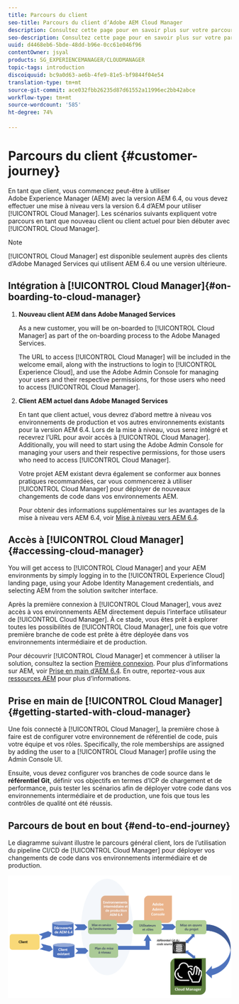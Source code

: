 ```yaml
---
title: Parcours du client
seo-title: Parcours du client d’Adobe AEM Cloud Manager
description: Consultez cette page pour en savoir plus sur votre parcours en tant que client pour commencer à utiliser Cloud Manager.
seo-description: Consultez cette page pour en savoir plus sur votre parcours en tant que client pour commencer à utiliser Adobe AEM Cloud Manager.
uuid: d4468eb6-5bde-48dd-b96e-0cc61e046f96
contentOwner: jsyal
products: SG_EXPERIENCEMANAGER/CLOUDMANAGER
topic-tags: introduction
discoiquuid: bc9a0d63-ae6b-4fe9-81e5-bf9844f04e54
translation-type: tm+mt
source-git-commit: ace032fbb26235d87d61552a11996ec2bb42abce
workflow-type: tm+mt
source-wordcount: '585'
ht-degree: 74%

---
```



# Parcours du client {#customer-journey}

En tant que client, vous commencez peut-être à utiliser Adobe Experience Manager (AEM) avec la version AEM 6.4, ou vous devez effectuer une mise à niveau vers la version 6.4 d’AEM pour utiliser [!UICONTROL Cloud Manager]. Les scénarios suivants expliquent votre parcours en tant que nouveau client ou client actuel pour bien débuter avec [!UICONTROL Cloud Manager].

>[!NOTE]
>
>[!UICONTROL Cloud Manager] est disponible seulement auprès des clients d’Adobe Managed Services qui utilisent AEM 6.4 ou une version ultérieure.

## Intégration à [!UICONTROL Cloud Manager]{#on-boarding-to-cloud-manager}

1. **Nouveau client AEM dans Adobe Managed Services**

   As a new customer, you will be on-boarded to [!UICONTROL Cloud Manager] as part of the on-boarding process to the Adobe Managed Services.

   The URL to access [!UICONTROL Cloud Manager] will be included in the welcome email, along with the instructions to login to [!UICONTROL Experience Cloud], and use the Adobe Admin Console for managing your users and their respective permissions, for those users who need to access [!UICONTROL Cloud Manager].

1. **Client AEM actuel dans Adobe Managed Services**

   En tant que client actuel, vous devrez d’abord mettre à niveau vos environnements de production et vos autres environnements existants pour la version AEM 6.4. Lors de la mise à niveau, vous serez intégré et recevrez l’URL pour avoir accès à [!UICONTROL Cloud Manager]. Additionally, you will need to start using the Adobe Admin Console for managing your users and their respective permissions, for those users who need to access [!UICONTROL Cloud Manager].

   Votre projet AEM existant devra également se conformer aux bonnes pratiques recommandées, car vous commencerez à utiliser [!UICONTROL Cloud Manager] pour déployer de nouveaux changements de code dans vos environnements AEM.

   Pour obtenir des informations supplémentaires sur les avantages de la mise à niveau vers AEM 6.4, voir [Mise à niveau vers AEM 6.4](https://helpx.adobe.com/fr/experience-manager/6-4/sites/deploying/using/upgrade.html).

## Accès à [!UICONTROL Cloud Manager] {#accessing-cloud-manager}

You will get access to [!UICONTROL Cloud Manager] and your AEM environments by simply logging in to the [!UICONTROL Experience Cloud] landing page, using your Adobe Identity Management credentials, and selecting AEM from the solution switcher interface.

Après la première connexion à [!UICONTROL Cloud Manager], vous avez accès à vos environnements AEM directement depuis l’interface utilisateur de [!UICONTROL Cloud Manager]. À ce stade, vous êtes prêt à explorer toutes les possibilités de [!UICONTROL Cloud Manager], une fois que votre première branche de code est prête à être déployée dans vos environnements intermédiaire et de production.

Pour découvrir [!UICONTROL Cloud Manager] et commencer à utiliser la solution, consultez la section [Première connexion](first-time-login.md). Pour plus d’informations sur AEM, voir [Prise en main d’AEM 6.4](https://helpx.adobe.com/fr/experience-manager/6-4/sites/deploying/using/deploy.html). En outre, reportez-vous aux [ressources AEM](https://www.adobe.com/fr/marketing-cloud/experience-manager/resources.html?promoid=759X6WV8&amp;mv=other) pour plus d’informations.

## Prise en main de [!UICONTROL Cloud Manager] {#getting-started-with-cloud-manager}

Une fois connecté à [!UICONTROL Cloud Manager], la première chose à faire est de configurer votre environnement de référentiel de code, puis votre équipe et vos rôles. Specifically, the role memberships are assigned by adding the user to a [!UICONTROL Cloud Manager] profile using the Admin Console UI.

Ensuite, vous devez configurer vos branches de code source dans le **référentiel Git**, définir vos objectifs en termes d’ICP de chargement et de performance, puis tester les scénarios afin de déployer votre code dans vos environnements intermédiaire et de production, une fois que tous les contrôles de qualité ont été réussis.

## Parcours de bout en bout {#end-to-end-journey}

Le diagramme suivant illustre le parcours général client, lors de l’utilisation du pipeline CI/CD de [!UICONTROL Cloud Manager] pour déployer vos changements de code dans vos environnements intermédiaire et de production.

![](assets/screen_shot_2018-05-15at124004pm.png)

